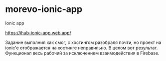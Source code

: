 # morevo-ionic-app
Ionic app

https://ihub-ionic-app.web.app/ 

Задание выполнил как смог, с хостингом разобраля почти, но проект на ionic'e отображается на хостинге неправильно. В целом вот результат.
Функционал весь рабочий за исключением взаимодействия в Firebase.
